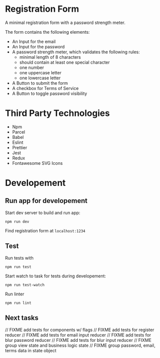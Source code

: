 # Registration Form
A minimal registration form with a password strength meter.

The form contains the following elements:
- An Input for the email
- An Input for the password
- A password strength meter, which validates the following rules:
	- minimal length of 8 characters
	- should contain at least one special character
	- one number
	- one uppercase letter
	- one lowercase letter
- A Button to submit the form
- A checkbox for Terms of Service
- A Button to toggle password visibility

# Third Party Technologies
- Npm
- Parcel
- Babel
- Eslint
- Prettier
- Jest
- Redux
- Fontawesome SVG Icons

# Developement

## Run app for developement


Start dev server to build and run app:
```
npm run dev
```

Find registration form at `localhost:1234`

## Test
Run tests with
```
npm run test
```

Start watch to task for tests during developement:
```
npm run test-watch
```

Run linter
```
npm run lint
```

## Next tasks
// FIXME add tests for components w/ flags
// FIXME add tests for register reducer
// FIXME add tests for email input reducer
// FIXME add tests for blur password reducer
// FIXME add tests for blur input reducer
// FIXME group view state and business logic state
// FIXME group password, email, terms data in state object
